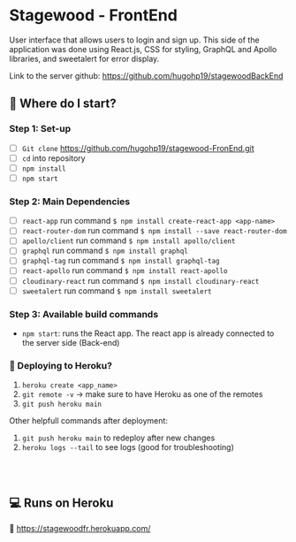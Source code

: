 # Stagewood - FrontEnd

User interface that allows users to login and sign up. This side of the application was done using React.js, CSS for styling, GraphQL and Apollo libraries, and sweetalert for error display.

Link to the server github: https://github.com/hugohp19/stagewoodBackEnd
<br>
## :memo: Where do I start?

### Step 1: Set-up
- [ ] `Git clone` https://github.com/hugohp19/stagewood-FronEnd.git
- [ ] `cd` into repository
- [ ] `npm install`
- [ ] `npm start`

### Step 2: Main Dependencies
- [ ] `react-app` run command `$ npm install create-react-app <app-name>`
- [ ] `react-router-dom` run command `$ npm install --save react-router-dom`
- [ ] `apollo/client` run command `$ npm install apollo/client`
- [ ] `graphql` run command `$ npm install graphql`
- [ ] `graphql-tag` run command `$ npm install graphql-tag`
- [ ] `react-apollo` run command `$ npm install react-apollo`
- [ ] `cloudinary-react` run command `$ npm install cloudinary-react`
- [ ] `sweetalert` run command `$ npm install sweetalert`

### Step 3: Available build commands

- `npm start`: runs the React app. The react app is already connected to the server side (Back-end)


### :memo: Deploying to Heroku?

1. `heroku create <app_name>`
2. `git remote -v` -> make sure to have Heroku as one of the remotes
3. `git push heroku main`

Other helpfull commands after deployment:
1. `git push heroku main` to redeploy after new changes
2. `heroku logs --tail` to see logs (good for troubleshooting)

<br /><br />
## :computer: Runs on Heroku
:rocket:  https://stagewoodfr.herokuapp.com/
